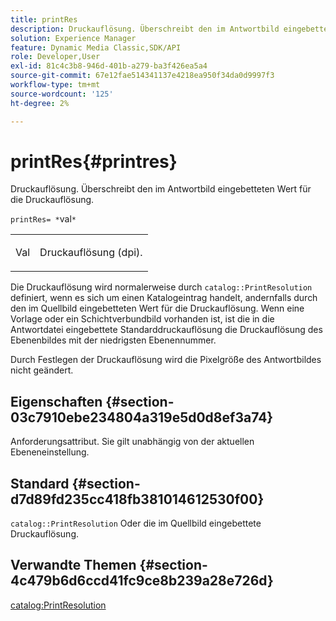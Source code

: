 ```yaml
---
title: printRes
description: Druckauflösung. Überschreibt den im Antwortbild eingebetteten Wert für die Druckauflösung.
solution: Experience Manager
feature: Dynamic Media Classic,SDK/API
role: Developer,User
exl-id: 81c4c3b8-946d-401b-a279-ba3f426ea5a4
source-git-commit: 67e12fae514341137e4218ea950f34da0d9997f3
workflow-type: tm+mt
source-wordcount: '125'
ht-degree: 2%

---
```


# printRes{#printres}

Druckauflösung. Überschreibt den im Antwortbild eingebetteten Wert für die Druckauflösung.

`printRes= *`val`*`

<table id="simpletable_85C271760AE5466C96115027E6511559"> 
 <tr class="strow"> 
  <td class="stentry"> <p><span class="varname"> Val</span> </p> </td> 
  <td class="stentry"> <p>Druckauflösung (dpi). </p></td> 
 </tr> 
</table>

Die Druckauflösung wird normalerweise durch `catalog::PrintResolution` definiert, wenn es sich um einen Katalogeintrag handelt, andernfalls durch den im Quellbild eingebetteten Wert für die Druckauflösung. Wenn eine Vorlage oder ein Schichtverbundbild vorhanden ist, ist die in die Antwortdatei eingebettete Standarddruckauflösung die Druckauflösung des Ebenenbildes mit der niedrigsten Ebenennummer.

Durch Festlegen der Druckauflösung wird die Pixelgröße des Antwortbildes nicht geändert.

## Eigenschaften {#section-03c7910ebe234804a319e5d0d8ef3a74}

Anforderungsattribut. Sie gilt unabhängig von der aktuellen Ebeneneinstellung.

## Standard {#section-d7d89fd235cc418fb381014612530f00}

`catalog::PrintResolution`
Oder die im Quellbild eingebettete Druckauflösung.

## Verwandte Themen {#section-4c479b6d6ccd41fc9ce8b239a28e726d}

[catalog:PrintResolution](../../../../../is-api/image-catalog/image-serving-api-ref/c-image-catalog-reference/c-image-svg-data-reference/c-image-data-reference/r-printresolution-cat.md#reference-4ebb2e136995470b84b7c5e10cb8e5f5)
